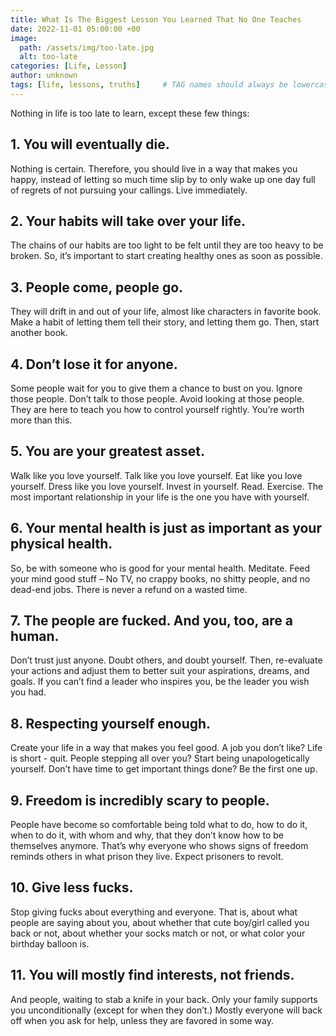 ```yaml
---
title: What Is The Biggest Lesson You Learned That No One Teaches
date: 2022-11-01 05:00:00 +00
image:
  path: /assets/img/too-late.jpg
  alt: too-late
categories: [Life, Lesson]
author: unknown
tags: [life, lessons, truths]     # TAG names should always be lowercase
---
```


Nothing in life is too late to learn, except these few things:

## 1. You will eventually die.

Nothing is certain. Therefore, you should live in a way that makes you happy, instead of letting so much time slip by to only wake up one day full of regrets of not pursuing your callings. Live immediately.

## 2. Your habits will take over your life.

The chains of our habits are too light to be felt until they are too heavy to be broken. So, it’s important to start creating healthy ones as soon as possible.

## 3. People come, people go. 

They will drift in and out of your life, almost like characters in favorite book. Make a habit of letting them tell their story, and letting them go. Then, start another book.

## 4. Don’t lose it for anyone.

Some people wait for you to give them a chance to bust on you. Ignore those people. Don’t talk to those people. Avoid looking at those people. They are here to teach you how to control yourself rightly. You’re worth more than this.

## 5. You are your greatest asset.

Walk like you love yourself. Talk like you love yourself. Eat like you love yourself. Dress like you love yourself. Invest in yourself. Read. Exercise. The most important relationship in your life is the one you have with yourself.

## 6. Your mental health is just as important as your physical health.

So, be with someone who is good for your mental health. Meditate. Feed your mind good stuff – No TV, no crappy books, no shitty people, and no dead-end jobs. There is never a refund on a wasted time.

## 7. The people are fucked. And you, too, are a human.

Don’t trust just anyone. Doubt others, and doubt yourself. Then, re-evaluate your actions and adjust them to better suit your aspirations, dreams, and goals. If you can’t find a leader who inspires you, be the leader you wish you had.

## 8. Respecting yourself enough.

Create your life in a way that makes you feel good. A job you don’t like? Life is short - quit. People stepping all over you? Start being unapologetically yourself. Don’t have time to get important things done? Be the first one up. <!--Oh yeah, and please, always use a condom.-->

## 9. Freedom is incredibly scary to people.

People have become so comfortable being told what to do, how to do it, when to do it, with whom and why, that they don’t know how to be themselves anymore. That’s why everyone who shows signs of freedom reminds others in what prison they live. Expect prisoners to revolt.

## 10. Give less fucks.

Stop giving fucks about everything and everyone. That is, about what people are saying about you, about whether that cute boy/girl called you back or not, about whether your socks match or not, or what color your birthday balloon is.

## 11. You will mostly find interests, not friends.

And people, waiting to stab a knife in your back. Only your family supports you unconditionally (except for when they don’t.) Mostly everyone will back off when you ask for help, unless they are favored in some way.